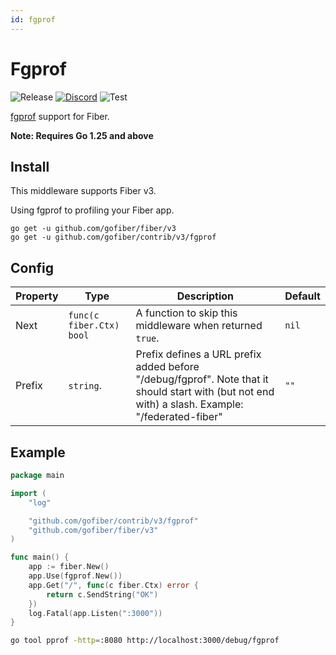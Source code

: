```yaml
---
id: fgprof
---
```


# Fgprof

![Release](https://img.shields.io/github/v/tag/gofiber/contrib?filter=fgprof*)
[![Discord](https://img.shields.io/discord/704680098577514527?style=flat&label=%F0%9F%92%AC%20discord&color=00ACD7)](https://gofiber.io/discord)
![Test](https://github.com/gofiber/contrib/workflows/Test%20Fgprof/badge.svg)

[fgprof](https://github.com/felixge/fgprof) support for Fiber.

**Note: Requires Go 1.25 and above**

## Install

This middleware supports Fiber v3.

Using fgprof to profiling your Fiber app.

```
go get -u github.com/gofiber/fiber/v3
go get -u github.com/gofiber/contrib/v3/fgprof
```

## Config

| Property | Type                      | Description                                                                                                                                      | Default |
|----------|---------------------------|--------------------------------------------------------------------------------------------------------------------------------------------------|---------|
| Next     | `func(c fiber.Ctx) bool` | A function to skip this middleware when returned `true`.                                                                                         | `nil`   |
| Prefix   | `string`.                 | Prefix defines a URL prefix added before "/debug/fgprof". Note that it should start with (but not end with) a slash. Example: "/federated-fiber" | `""`    |

## Example

```go
package main

import (
	"log"

	"github.com/gofiber/contrib/v3/fgprof"
	"github.com/gofiber/fiber/v3"
)

func main() {
	app := fiber.New()
	app.Use(fgprof.New())
	app.Get("/", func(c fiber.Ctx) error {
		return c.SendString("OK")
	})
	log.Fatal(app.Listen(":3000"))
}
```

```bash
go tool pprof -http=:8080 http://localhost:3000/debug/fgprof
```
